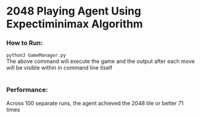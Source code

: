 # 2048 Playing Agent Using Expectiminimax Algorithm

### How to Run:
`python3 GameManager.py` <br />
The above command will execute the game and the output after each move will be visible within in command line itself <br /><br />

### Performance:
Across 100 separate runs, the agent achieved the 2048 tile or better 71 times
